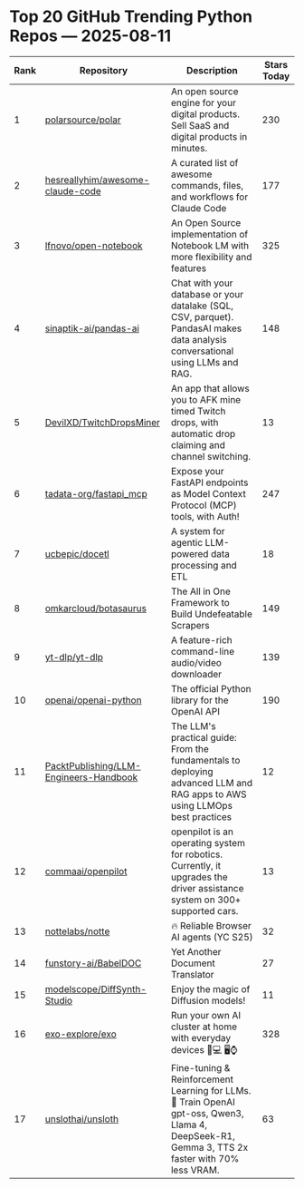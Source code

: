 # Top 20 GitHub Trending Python Repos — 2025-08-11

| Rank | Repository | Description | Stars Today |
|------|------------|-------------|-------------|
| 1 | [polarsource/polar](https://github.com/polarsource/polar) | An open source engine for your digital products. Sell SaaS and digital products in minutes. | 230 |
| 2 | [hesreallyhim/awesome-claude-code](https://github.com/hesreallyhim/awesome-claude-code) | A curated list of awesome commands, files, and workflows for Claude Code | 177 |
| 3 | [lfnovo/open-notebook](https://github.com/lfnovo/open-notebook) | An Open Source implementation of Notebook LM with more flexibility and features | 325 |
| 4 | [sinaptik-ai/pandas-ai](https://github.com/sinaptik-ai/pandas-ai) | Chat with your database or your datalake (SQL, CSV, parquet). PandasAI makes data analysis conversational using LLMs and RAG. | 148 |
| 5 | [DevilXD/TwitchDropsMiner](https://github.com/DevilXD/TwitchDropsMiner) | An app that allows you to AFK mine timed Twitch drops, with automatic drop claiming and channel switching. | 13 |
| 6 | [tadata-org/fastapi_mcp](https://github.com/tadata-org/fastapi_mcp) | Expose your FastAPI endpoints as Model Context Protocol (MCP) tools, with Auth! | 247 |
| 7 | [ucbepic/docetl](https://github.com/ucbepic/docetl) | A system for agentic LLM-powered data processing and ETL | 18 |
| 8 | [omkarcloud/botasaurus](https://github.com/omkarcloud/botasaurus) | The All in One Framework to Build Undefeatable Scrapers | 149 |
| 9 | [yt-dlp/yt-dlp](https://github.com/yt-dlp/yt-dlp) | A feature-rich command-line audio/video downloader | 139 |
| 10 | [openai/openai-python](https://github.com/openai/openai-python) | The official Python library for the OpenAI API | 190 |
| 11 | [PacktPublishing/LLM-Engineers-Handbook](https://github.com/PacktPublishing/LLM-Engineers-Handbook) | The LLM's practical guide: From the fundamentals to deploying advanced LLM and RAG apps to AWS using LLMOps best practices | 12 |
| 12 | [commaai/openpilot](https://github.com/commaai/openpilot) | openpilot is an operating system for robotics. Currently, it upgrades the driver assistance system on 300+ supported cars. | 13 |
| 13 | [nottelabs/notte](https://github.com/nottelabs/notte) | 🔥 Reliable Browser AI agents (YC S25) | 32 |
| 14 | [funstory-ai/BabelDOC](https://github.com/funstory-ai/BabelDOC) | Yet Another Document Translator | 27 |
| 15 | [modelscope/DiffSynth-Studio](https://github.com/modelscope/DiffSynth-Studio) | Enjoy the magic of Diffusion models! | 11 |
| 16 | [exo-explore/exo](https://github.com/exo-explore/exo) | Run your own AI cluster at home with everyday devices 📱💻 🖥️⌚ | 328 |
| 17 | [unslothai/unsloth](https://github.com/unslothai/unsloth) | Fine-tuning & Reinforcement Learning for LLMs. 🦥 Train OpenAI gpt-oss, Qwen3, Llama 4, DeepSeek-R1, Gemma 3, TTS 2x faster with 70% less VRAM. | 63 |
